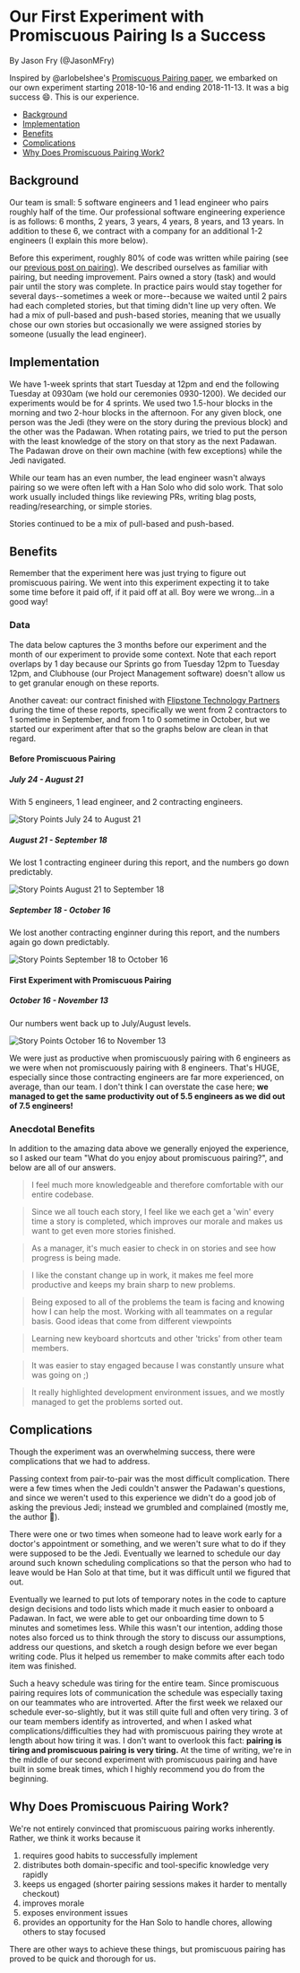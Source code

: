 # Our First Experiment with Promiscuous Pairing Is a Success

By Jason Fry (@JasonMFry)

Inspired by @arlobelshee's [Promiscuous Pairing paper][], we embarked on our own experiment starting
2018-10-16 and ending 2018-11-13. It was a big success :smile:. This is our experience.

- [Background](#background)
- [Implementation](#implementation)
- [Benefits](#benefits)
- [Complications](#complications)
- [Why Does Promiscuous Pairing Work?](#why-does-promiscuous-pairing-work)

## Background

Our team is small: 5 software engineers and 1 lead engineer who pairs roughly half of the time. Our
professional software engineering experience is as follows: 6 months, 2 years, 3 years, 4 years, 8
years, and 13 years. In addition to these 6, we contract with a company for an additional 1-2
engineers (I explain this more below).

Before this experiment, roughly 80% of code was written while pairing (see our [previous post on
pairing][]). We described ourselves as familiar with pairing, but needing improvement. Pairs owned a
story (task) and would pair until the story was complete. In practice pairs would stay together for
several days--sometimes a week or more--because we waited until 2 pairs had each completed stories,
but that timing didn't line up very often. We had a mix of pull-based and push-based stories,
meaning that we usually chose our own stories but occasionally we were assigned stories by someone
(usually the lead engineer).

## Implementation

We have 1-week sprints that start Tuesday at 12pm and end the following Tuesday at 0930am (we hold
our ceremonies 0930-1200). We decided our experiments would be for 4 sprints. We used two 1.5-hour
blocks in the morning and two 2-hour blocks in the afternoon. For any given block, one person was
the Jedi (they were on the story during the previous block) and the other was the Padawan. When
rotating pairs, we tried to put the person with the least knowledge of the story on that story as
the next Padawan. The Padawan drove on their own machine (with few exceptions) while the Jedi
navigated.

While our team has an even number, the lead engineer wasn't always pairing so we were often left
with a Han Solo who did solo work. That solo work usually included things like reviewing PRs,
writing blag posts, reading/researching, or simple stories.

Stories continued to be a mix of pull-based and push-based.

## Benefits

Remember that the experiment here was just trying to figure out promiscuous pairing. We went into
this experiment expecting it to take some time before it paid off, if it paid off at all. Boy were
we wrong...in a good way!

### Data

The data below captures the 3 months before our experiment and the month of our experiment to
provide some context. Note that each report overlaps by 1 day because our Sprints go from Tuesday
12pm to Tuesday 12pm, and Clubhouse (our Project Management software) doesn't allow us to get
granular enough on these reports.

Another caveat: our contract finished with [Flipstone Technology Partners](http://flipstone.com)
during the time of these reports, specifically we went from 2 contractors to 1 sometime in
September, and from 1 to 0 sometime in October, but we started our experiment after that so the
graphs below are clean in that regard.

#### Before Promiscuous Pairing

##### July 24 - August 21

With 5 engineers, 1 lead engineer, and 2 contracting engineers.

![Story Points July 24 to August 21][]

##### August 21 - September 18

We lost 1 contracting engineer during this report, and the numbers go down predictably.

![Story Points August 21 to September 18][]

##### September 18 - October 16

We lost another contracting enginner during this report, and the numbers again go down predictably.

![Story Points September 18 to October 16][]

#### First Experiment with Promiscuous Pairing

##### October 16 - November 13

Our numbers went back up to July/August levels.

![Story Points October 16 to November 13][]

We were just as productive when promiscuously pairing with 6 engineers as we were when not
promiscuously pairing with 8 engineers. That's HUGE, especially since those contracting engineers
are far more experienced, on average, than our team. I don't think I can overstate the case here;
**we managed to get the same productivity out of 5.5 engineers as we did out of 7.5 engineers!**

### Anecdotal Benefits

In addition to the amazing data above we generally enjoyed the experience, so I asked our team "What
do you enjoy about promiscuous pairing?", and below are all of our answers.

> I feel much more knowledgeable and therefore comfortable with our entire codebase.

> Since we all touch each story, I feel like we each get a 'win' every time a story is completed,
> which improves our morale and makes us want to get even more stories finished.

> As a manager, it's much easier to check in on stories and see how progress is being made.

> I like the constant change up in work, it makes me feel more productive and keeps my brain sharp
> to new problems.

> Being exposed to all of the problems the team is facing and knowing how I can help the most.
> Working with all teammates on a regular basis. Good ideas that come from different viewpoints

> Learning new keyboard shortcuts and other 'tricks' from other team members.

> It was easier to stay engaged because I was constantly unsure what was going on ;)

> It really highlighted development environment issues, and we mostly managed to get the problems
> sorted out.

## Complications

Though the experiment was an overwhelming success, there were complications that we had to address.

Passing context from pair-to-pair was the most difficult complication. There were a few times when
the Jedi couldn't answer the Padawan's questions, and since we weren't used to this experience we
didn't do a good job of asking the previous Jedi; instead we grumbled and complained (mostly me, the
author :slightly_frowning_face:).

There were one or two times when someone had to leave work early for a doctor's appointment or
something, and we weren't sure what to do if they were supposed to be the Jedi. Eventually we
learned to schedule our day around such known scheduling complications so that the person who had to
leave would be Han Solo at that time, but it was difficult until we figured that out.

Eventually we learned to put lots of temporary notes in the code to capture design decisions and
todo lists which made it much easier to onboard a Padawan. In fact, we were able to get our
onboarding time down to 5 minutes and sometimes less. While this wasn't our intention, adding those
notes also forced us to think through the story to discuss our assumptions, address our questions, and
sketch a rough design before we ever began writing code. Plus it helped us remember to make commits
after each todo item was finished.

Such a heavy schedule was tiring for the entire team. Since promiscuous pairing requires lots of
communication the schedule was especially taxing on our teammates who are introverted. After the
first week we relaxed our schedule ever-so-slightly, but it was still quite full and often very
tiring. 3 of our team members identify as introverted, and when I asked what
complications/difficulties they had with promiscuous pairing they wrote at length about how tiring
it was. I don't want to overlook this fact: **pairing is tiring and promiscuous pairing is very
tiring.** At the time of writing, we're in the middle of our second experiment with promiscuous
pairing and have built in some break times, which I highly recommend you do from the beginning.

## Why Does Promiscuous Pairing Work?

We're not entirely convinced that promiscuous pairing works inherently. Rather, we think it works
because it

1. requires good habits to successfully implement
1. distributes both domain-specific and tool-specific knowledge very rapidly
1. keeps us engaged (shorter pairing sessions makes it harder to mentally checkout)
1. improves morale
1. exposes environment issues
1. provides an opportunity for the Han Solo to handle chores, allowing others to stay focused

There are other ways to achieve these things, but promiscuous pairing has proved to be quick and
thorough for us.

[previous post on pairing]: https://engineering.itpro.tv/2018/10/24/how-we-work-pair-programming/
[Promiscuous Pairing paper]: http://csis.pace.edu/~grossman/dcs/XR4-PromiscuousPairing.pdf
[Story Points July 24 to August 21]: /assets/Story_Points_July24-Aug21.png
[Story Points August 21 to September 18]: /assets/Story_Points_Aug21-Sept18.png
[Story Points September 18 to October 16]: /assets/Story_Points_Sept18-Oct16.png
[Story Points October 16 to November 13]: /assets/Story_Points_Oct16-Nov13.png
